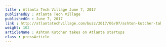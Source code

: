 ```yaml
---
title : Atlanta Tech Village June 7, 2017
publishedBy : Atlanta Tech Village
publishedOn : June 7, 2017
link : http://atlantatechvillage.com/buzz/2017/06/07/ashton-kutcher-takes-atlanta-startups/
weight: 102
articleName : Ashton Kutcher takes on Atlanta startups
class : pressArticle
---
```

